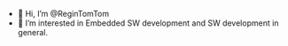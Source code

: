 - 👋 Hi, I’m @ReginTomTom
- 👀 I’m interested in Embedded SW development and SW development in general.


<!---
ReginTomTom/ReginTomTom is a ✨ special ✨ repository because its `README.md` (this file) appears on your GitHub profile.
You can click the Preview link to take a look at your changes.
--->
